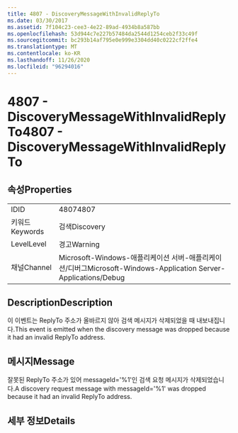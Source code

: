 ```yaml
---
title: 4807 - DiscoveryMessageWithInvalidReplyTo
ms.date: 03/30/2017
ms.assetid: 7f104c23-cee3-4e22-89ad-4934b8a587bb
ms.openlocfilehash: 53d944c7e227b57484da2544d1254ceb2f33c49f
ms.sourcegitcommit: bc293b14af795e0e999e3304dd40c0222cf2ffe4
ms.translationtype: MT
ms.contentlocale: ko-KR
ms.lasthandoff: 11/26/2020
ms.locfileid: "96294016"
---
```

# <a name="4807---discoverymessagewithinvalidreplyto"></a><span data-ttu-id="c11e2-102">4807 - DiscoveryMessageWithInvalidReplyTo</span><span class="sxs-lookup"><span data-stu-id="c11e2-102">4807 - DiscoveryMessageWithInvalidReplyTo</span></span>

## <a name="properties"></a><span data-ttu-id="c11e2-103">속성</span><span class="sxs-lookup"><span data-stu-id="c11e2-103">Properties</span></span>  
  
|||  
|-|-|  
|<span data-ttu-id="c11e2-104">ID</span><span class="sxs-lookup"><span data-stu-id="c11e2-104">ID</span></span>|<span data-ttu-id="c11e2-105">4807</span><span class="sxs-lookup"><span data-stu-id="c11e2-105">4807</span></span>|  
|<span data-ttu-id="c11e2-106">키워드</span><span class="sxs-lookup"><span data-stu-id="c11e2-106">Keywords</span></span>|<span data-ttu-id="c11e2-107">검색</span><span class="sxs-lookup"><span data-stu-id="c11e2-107">Discovery</span></span>|  
|<span data-ttu-id="c11e2-108">Level</span><span class="sxs-lookup"><span data-stu-id="c11e2-108">Level</span></span>|<span data-ttu-id="c11e2-109">경고</span><span class="sxs-lookup"><span data-stu-id="c11e2-109">Warning</span></span>|  
|<span data-ttu-id="c11e2-110">채널</span><span class="sxs-lookup"><span data-stu-id="c11e2-110">Channel</span></span>|<span data-ttu-id="c11e2-111">Microsoft-Windows-애플리케이션 서버-애플리케이션/디버그</span><span class="sxs-lookup"><span data-stu-id="c11e2-111">Microsoft-Windows-Application Server-Applications/Debug</span></span>|  
  
## <a name="description"></a><span data-ttu-id="c11e2-112">Description</span><span class="sxs-lookup"><span data-stu-id="c11e2-112">Description</span></span>  

 <span data-ttu-id="c11e2-113">이 이벤트는 ReplyTo 주소가 올바르지 않아 검색 메시지가 삭제되었을 때 내보내집니다.</span><span class="sxs-lookup"><span data-stu-id="c11e2-113">This event is emitted when the discovery message was dropped because it had an invalid ReplyTo address.</span></span>  
  
## <a name="message"></a><span data-ttu-id="c11e2-114">메시지</span><span class="sxs-lookup"><span data-stu-id="c11e2-114">Message</span></span>  

 <span data-ttu-id="c11e2-115">잘못된 ReplyTo 주소가 있어 messageId='%1'인 검색 요청 메시지가 삭제되었습니다.</span><span class="sxs-lookup"><span data-stu-id="c11e2-115">A discovery request message with messageId='%1' was dropped because it had an invalid ReplyTo address.</span></span>  
  
## <a name="details"></a><span data-ttu-id="c11e2-116">세부 정보</span><span class="sxs-lookup"><span data-stu-id="c11e2-116">Details</span></span>
